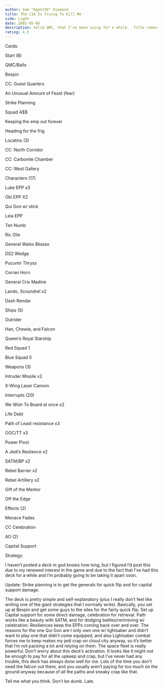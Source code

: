 ```yaml
---
author: Sam "AgentSD" Diamond
title: The CIA Is Trying To Kill Me
side: Light
date: 2002-05-05
description: Solid QMC, that I’ve been using for a while.  Title comes from a song by the underground rap group, Non Phixion, you may have seen their commercial on MTV2.
rating: 4.5
---
```

Cards: 

Start (8)
QMC/Balls
Bespin
CC: Guest Quarters
An Unusual Amount of Feast (fear)
Strike Planning
Squad A$$
Keeping the emp out forever
Heading for the frig

Locatins (3)
CC: North Corridor
CC: Carbonite Chamber
CC: West Gallery

Characters (17)
Luke EPP x3
Obi  EPP X2
Qui Gon w/ stick
Leia EPP
Ten Numb
Ric Olie
General Walex Blissex
DS2 Wedge
Pucumir Thryss
Corran Horn
General Crix Madine
Lando, Scoundrel x2
Dash Rendar

Ships (5)
Outrider
Han, Chewie, and Falcon
Queen’s Royal Starship
Red Squad 1
Blue Squad 5

Weapons (3)
Intruder Missile x2
X-Wing Laser Cannon

Interrupts (20)
We Wish To Board at once x2
Life Debt
Path of Least resistance x3
OOC/TT x3
Power Pivot
A Jedi’s Reslience x2
SATM/BP x2
Rebel Barrier x2
Rebel Artillery x2
Gift of the Mentor 
Off the Edge

Effects (2)
Menace Fades
CC Celebration

AO (2)
Capital Support 

Strategy: 

I haven’t posted a deck in god knows how long, but I figured I’d post this due to my renewed interest in the game and due to the fact that I’ve had this deck for a while and I’m probably going to be taking it apart soon. 

Update: Strike planning is to get the generals for quick flip and for capital support damage.

The deck is pretty simple and self-explanatory (plus I really don’t feel like writing one of the giant strategies that I normally write).  Basically, you set up at Bespin and get some guys to the sites for the fairly quick flip.  Set up Capital support for some direct damage, celebration for retrieval.  Path works like a beauty with SATM, and for dodging battles/rertrieving w/ celebration.  Resiliences keep the EPPs coming back over and over.  The reasons for the one Qui Gon are I only own one w/ lightsaber and didn’t want to play one that didn’t come equipped, and also Lightsaber combat forces me to keep makes my jedi crap on cloud city anyway, so it’s better that I’m not packing a lot and relying on them.  The space fleet is really powerful.  Don’t worry about this deck’s activation.  It looks like it might not be enough to pay for all the upkeep and crap, but I’ve never had any trouble, this deck has always done well for me.  Lots of the time you don’t need the falcon out there, and you usually aren’t paying for too much on the ground anyway because of all the paths and sneaky crap like that.  

Tell me what you think.  Don’t be dumb.  Late.   
